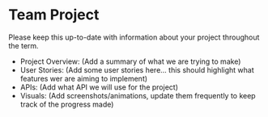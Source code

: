 # Team Project

Please keep this up-to-date with information about your project throughout the term.

- Project Overview: (Add a summary of what we are trying to make)
- User Stories: (Add some user stories here... this should highlight what features wer are aiming to implement)
- APIs: (Add what API we will use for the project)
- Visuals: (Add screenshots/animations, update them frequently to keep track of the progress made)

